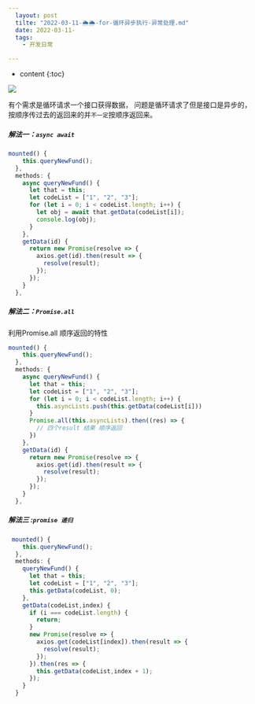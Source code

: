 ```yaml
---
  layout: post
  tilte: "2022-03-11-🌦🌦-for-循环异步执行-异常处理.md"
  date: 2022-03-11-
  tags: 
    - 开发日常

---
```



* content
{:toc}


![](https://upload-images.jianshu.io/upload_images/15312191-a67f2b1a469d40b1.png?imageMogr2/auto-orient/strip%7CimageView2/2/w/1240)

有个需求是循环请求一个接口获得数据，
问题是循环请求了但是接口是异步的，按顺序传过去的返回来的并`不一定`按顺序返回来。
##### 解法一：`async await`
```js
mounted() {
    this.queryNewFund();
  },
  methods: {
    async queryNewFund() {
      let that = this;
      let codeList = ["1", "2", "3"];
      for (let i = 0; i < codeList.length; i++) {
        let obj = await that.getData(codeList[i]);
        console.log(obj);
      }
    },
    getData(id) {
      return new Promise(resolve => {
        axios.get(id).then(result => {
          resolve(result);
        });
      });
    }
  },
```
##### 解法二：`Promise.all` 
利用Promise.all 顺序返回的特性
```js
mounted() {
    this.queryNewFund();
  },
  methods: {
    async queryNewFund() {
      let that = this;
      let codeList = ["1", "2", "3"];
      for (let i = 0; i < codeList.length; i++) {
        this.asyncLists.push(this.getData(codeList[i]))
      }
      Promise.all(this.asyncLists).then((res) => {
        // 四个result 结果 顺序返回
      })
    },
    getData(id) {
      return new Promise(resolve => {
        axios.get(id).then(result => {
          resolve(result);
        });
      });
    }
  },
```
##### 解法三 :`promise 递归`
```js
 mounted() {
    this.queryNewFund();
  },
  methods: {
    queryNewFund() {
      let that = this;
      let codeList = ["1", "2", "3"];
      this.getData(codeList, 0);
    },
    getData(codeList,index) {
      if (i === codeList.length) {
        return;
      }
      new Promise(resolve => {
        axios.get(codeList[index]).then(result => {
          resolve(result);
        });
      }).then(res => {
        this.getData(codeList,index + 1);
      });
    }
  }
```
